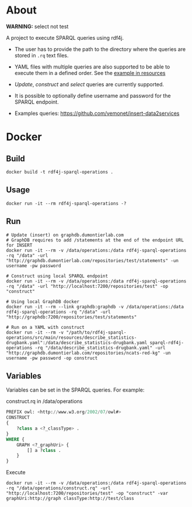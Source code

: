 # About
**WARNING:** select not test

A project to execute SPARQL queries using rdf4j. 

* The user has to provide the path to the directory where the queries are stored in `.rq` text files. 

* YAML files with multiple queries are also supported to be able to execute them in a defined order. See the [example in resources](https://github.com/vemonet/rdf4j-sparql-operations/blob/master/src/main/resources/describe_statistics-drugbank.yaml)

* *Update*, *construct* and *select* queries are currently supported. 

* It is possible to optionally define username and password for the SPARQL endpoint.

* Examples queries: https://github.com/vemonet/insert-data2services



# Docker
## Build
```shell
docker build -t rdf4j-sparql-operations .
```
## Usage
```shell
docker run -it --rm rdf4j-sparql-operations -?
```
## Run
```shell
# Update (insert) on graphdb.dumontierlab.com 
# GraphDB requires to add /statements at the end of the endpoint URL for INSERT
docker run -it --rm -v /data/operations:/data rdf4j-sparql-operations -rq "/data" -url "http://graphdb.dumontierlab.com/repositories/test/statements" -un username -pw password

# Construct using local SPARQL endpoint
docker run -it --rm -v /data/operations:/data rdf4j-sparql-operations -rq "/data" -url "http://localhost:7200/repositories/test" -op "construct"

# Using local GraphDB docker
docker run -it --rm --link graphdb:graphdb -v /data/operations:/data rdf4j-sparql-operations -rq "/data" -url "http://graphdb:7200/repositories/test/statements"

# Run on a YAML with construct
docker run -it --rm -v "/path/to/rdf4j-sparql-operations/src/main/resources/describe_statistics-drugbank.yaml":/data/describe_statistics-drugbank.yaml sparql-rdf4j-operations -rq "/data/describe_statistics-drugbank.yaml" -url "http://graphdb.dumontierlab.com/repositories/ncats-red-kg" -un username -pw password -op construct
```

## Variables

Variables can be set in the SPARQL queries. For example:

construct.rq in /data/operations

```sql
PREFIX owl: <http://www.w3.org/2002/07/owl#>
CONSTRUCT 
{ 
    ?class a <?_classType> .
}
WHERE {
    GRAPH <?_graphUri> {
        [] a ?class .
    }
}
```

Execute

```shell
docker run -it --rm -v /data/operations:/data rdf4j-sparql-operations -rq "/data/operations/construct.rq" -url "http://localhost:7200/repositories/test" -op "construct" -var graphUri:http://graph classType:http://test/class

```

